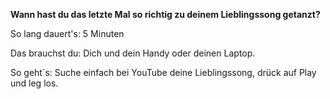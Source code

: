 **Wann hast du das letzte Mal so richtig zu deinem Lieblingssong getanzt?**

So lang dauert's: 5 Minuten

Das brauchst du: Dich und dein Handy oder deinen Laptop.

So geht´s: Suche einfach bei YouTube deine Lieblingssong, drück auf Play und leg los.


